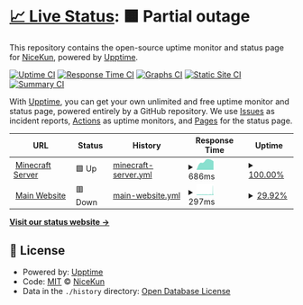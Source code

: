 # [📈 Live Status](https://status.aqurusmc.xyz): <!--live status--> **🟧 Partial outage**

This repository contains the open-source uptime monitor and status page for [NiceKun](nicekun.dev), powered by [Upptime](https://github.com/upptime/upptime).

[![Uptime CI](https://github.com/CcNicebruh/aqurusstatuspage/workflows/Uptime%20CI/badge.svg)](https://github.com/CcNicebruh/aqurusstatuspage/actions?query=workflow%3A%22Uptime+CI%22)
[![Response Time CI](https://github.com/CcNicebruh/aqurusstatuspage/workflows/Response%20Time%20CI/badge.svg)](https://github.com/CcNicebruh/aqurusstatuspage/actions?query=workflow%3A%22Response+Time+CI%22)
[![Graphs CI](https://github.com/CcNicebruh/aqurusstatuspage/workflows/Graphs%20CI/badge.svg)](https://github.com/CcNicebruh/aqurusstatuspage/actions?query=workflow%3A%22Graphs+CI%22)
[![Static Site CI](https://github.com/CcNicebruh/aqurusstatuspage/workflows/Static%20Site%20CI/badge.svg)](https://github.com/CcNicebruh/aqurusstatuspage/actions?query=workflow%3A%22Static+Site+CI%22)
[![Summary CI](https://github.com/CcNicebruh/aqurusstatuspage/workflows/Summary%20CI/badge.svg)](https://github.com/CcNicebruh/aqurusstatuspage/actions?query=workflow%3A%22Summary+CI%22)

With [Upptime](https://upptime.js.org), you can get your own unlimited and free uptime monitor and status page, powered entirely by a GitHub repository. We use [Issues](https://github.com/CcNicebruh/aqurusstatuspage/issues) as incident reports, [Actions](https://github.com/CcNicebruh/aqurusstatuspage/actions) as uptime monitors, and [Pages](https://status.aqurusmc.xyz) for the status page.

<!--start: status pages-->
<!-- This summary is generated by Upptime (https://github.com/upptime/upptime) -->
<!-- Do not edit this manually, your changes will be overwritten -->
<!-- prettier-ignore -->
| URL | Status | History | Response Time | Uptime |
| --- | ------ | ------- | ------------- | ------ |
| <img alt="" src="https://icons.duckduckgo.com/ip3/play.aqurusmc.xyz.ico" height="13"> [Minecraft Server](http://play.aqurusmc.xyz) | 🟩 Up | [minecraft-server.yml](https://github.com/CcNicebruh/aqurusstatuspage/commits/HEAD/history/minecraft-server.yml) | <details><summary><img alt="Response time graph" src="./graphs/minecraft-server/response-time-week.png" height="20"> 686ms</summary><br><a href="https://status.aqurusmc.xyz/history/minecraft-server"><img alt="Response time 686" src="https://img.shields.io/endpoint?url=https%3A%2F%2Fraw.githubusercontent.com%2FCcNicebruh%2Faqurusstatuspage%2FHEAD%2Fapi%2Fminecraft-server%2Fresponse-time.json"></a><br><a href="https://status.aqurusmc.xyz/history/minecraft-server"><img alt="24-hour response time 677" src="https://img.shields.io/endpoint?url=https%3A%2F%2Fraw.githubusercontent.com%2FCcNicebruh%2Faqurusstatuspage%2FHEAD%2Fapi%2Fminecraft-server%2Fresponse-time-day.json"></a><br><a href="https://status.aqurusmc.xyz/history/minecraft-server"><img alt="7-day response time 686" src="https://img.shields.io/endpoint?url=https%3A%2F%2Fraw.githubusercontent.com%2FCcNicebruh%2Faqurusstatuspage%2FHEAD%2Fapi%2Fminecraft-server%2Fresponse-time-week.json"></a><br><a href="https://status.aqurusmc.xyz/history/minecraft-server"><img alt="30-day response time 686" src="https://img.shields.io/endpoint?url=https%3A%2F%2Fraw.githubusercontent.com%2FCcNicebruh%2Faqurusstatuspage%2FHEAD%2Fapi%2Fminecraft-server%2Fresponse-time-month.json"></a><br><a href="https://status.aqurusmc.xyz/history/minecraft-server"><img alt="1-year response time 686" src="https://img.shields.io/endpoint?url=https%3A%2F%2Fraw.githubusercontent.com%2FCcNicebruh%2Faqurusstatuspage%2FHEAD%2Fapi%2Fminecraft-server%2Fresponse-time-year.json"></a></details> | <details><summary><a href="https://status.aqurusmc.xyz/history/minecraft-server">100.00%</a></summary><a href="https://status.aqurusmc.xyz/history/minecraft-server"><img alt="All-time uptime 100.00%" src="https://img.shields.io/endpoint?url=https%3A%2F%2Fraw.githubusercontent.com%2FCcNicebruh%2Faqurusstatuspage%2FHEAD%2Fapi%2Fminecraft-server%2Fuptime.json"></a><br><a href="https://status.aqurusmc.xyz/history/minecraft-server"><img alt="24-hour uptime 100.00%" src="https://img.shields.io/endpoint?url=https%3A%2F%2Fraw.githubusercontent.com%2FCcNicebruh%2Faqurusstatuspage%2FHEAD%2Fapi%2Fminecraft-server%2Fuptime-day.json"></a><br><a href="https://status.aqurusmc.xyz/history/minecraft-server"><img alt="7-day uptime 100.00%" src="https://img.shields.io/endpoint?url=https%3A%2F%2Fraw.githubusercontent.com%2FCcNicebruh%2Faqurusstatuspage%2FHEAD%2Fapi%2Fminecraft-server%2Fuptime-week.json"></a><br><a href="https://status.aqurusmc.xyz/history/minecraft-server"><img alt="30-day uptime 100.00%" src="https://img.shields.io/endpoint?url=https%3A%2F%2Fraw.githubusercontent.com%2FCcNicebruh%2Faqurusstatuspage%2FHEAD%2Fapi%2Fminecraft-server%2Fuptime-month.json"></a><br><a href="https://status.aqurusmc.xyz/history/minecraft-server"><img alt="1-year uptime 100.00%" src="https://img.shields.io/endpoint?url=https%3A%2F%2Fraw.githubusercontent.com%2FCcNicebruh%2Faqurusstatuspage%2FHEAD%2Fapi%2Fminecraft-server%2Fuptime-year.json"></a></details>
| <img alt="" src="https://icons.duckduckgo.com/ip3/aqurusmc.xyz.ico" height="13"> [Main Website](https://aqurusmc.xyz) | 🟥 Down | [main-website.yml](https://github.com/CcNicebruh/aqurusstatuspage/commits/HEAD/history/main-website.yml) | <details><summary><img alt="Response time graph" src="./graphs/main-website/response-time-week.png" height="20"> 297ms</summary><br><a href="https://status.aqurusmc.xyz/history/main-website"><img alt="Response time 297" src="https://img.shields.io/endpoint?url=https%3A%2F%2Fraw.githubusercontent.com%2FCcNicebruh%2Faqurusstatuspage%2FHEAD%2Fapi%2Fmain-website%2Fresponse-time.json"></a><br><a href="https://status.aqurusmc.xyz/history/main-website"><img alt="24-hour response time 378" src="https://img.shields.io/endpoint?url=https%3A%2F%2Fraw.githubusercontent.com%2FCcNicebruh%2Faqurusstatuspage%2FHEAD%2Fapi%2Fmain-website%2Fresponse-time-day.json"></a><br><a href="https://status.aqurusmc.xyz/history/main-website"><img alt="7-day response time 297" src="https://img.shields.io/endpoint?url=https%3A%2F%2Fraw.githubusercontent.com%2FCcNicebruh%2Faqurusstatuspage%2FHEAD%2Fapi%2Fmain-website%2Fresponse-time-week.json"></a><br><a href="https://status.aqurusmc.xyz/history/main-website"><img alt="30-day response time 297" src="https://img.shields.io/endpoint?url=https%3A%2F%2Fraw.githubusercontent.com%2FCcNicebruh%2Faqurusstatuspage%2FHEAD%2Fapi%2Fmain-website%2Fresponse-time-month.json"></a><br><a href="https://status.aqurusmc.xyz/history/main-website"><img alt="1-year response time 297" src="https://img.shields.io/endpoint?url=https%3A%2F%2Fraw.githubusercontent.com%2FCcNicebruh%2Faqurusstatuspage%2FHEAD%2Fapi%2Fmain-website%2Fresponse-time-year.json"></a></details> | <details><summary><a href="https://status.aqurusmc.xyz/history/main-website">29.92%</a></summary><a href="https://status.aqurusmc.xyz/history/main-website"><img alt="All-time uptime 29.92%" src="https://img.shields.io/endpoint?url=https%3A%2F%2Fraw.githubusercontent.com%2FCcNicebruh%2Faqurusstatuspage%2FHEAD%2Fapi%2Fmain-website%2Fuptime.json"></a><br><a href="https://status.aqurusmc.xyz/history/main-website"><img alt="24-hour uptime 29.43%" src="https://img.shields.io/endpoint?url=https%3A%2F%2Fraw.githubusercontent.com%2FCcNicebruh%2Faqurusstatuspage%2FHEAD%2Fapi%2Fmain-website%2Fuptime-day.json"></a><br><a href="https://status.aqurusmc.xyz/history/main-website"><img alt="7-day uptime 29.92%" src="https://img.shields.io/endpoint?url=https%3A%2F%2Fraw.githubusercontent.com%2FCcNicebruh%2Faqurusstatuspage%2FHEAD%2Fapi%2Fmain-website%2Fuptime-week.json"></a><br><a href="https://status.aqurusmc.xyz/history/main-website"><img alt="30-day uptime 29.92%" src="https://img.shields.io/endpoint?url=https%3A%2F%2Fraw.githubusercontent.com%2FCcNicebruh%2Faqurusstatuspage%2FHEAD%2Fapi%2Fmain-website%2Fuptime-month.json"></a><br><a href="https://status.aqurusmc.xyz/history/main-website"><img alt="1-year uptime 29.92%" src="https://img.shields.io/endpoint?url=https%3A%2F%2Fraw.githubusercontent.com%2FCcNicebruh%2Faqurusstatuspage%2FHEAD%2Fapi%2Fmain-website%2Fuptime-year.json"></a></details>

<!--end: status pages-->

[**Visit our status website →**](https://status.aqurusmc.xyz)

## 📄 License

- Powered by: [Upptime](https://github.com/upptime/upptime)
- Code: [MIT](./LICENSE) © [NiceKun](nicekun.dev)
- Data in the `./history` directory: [Open Database License](https://opendatacommons.org/licenses/odbl/1-0/)
